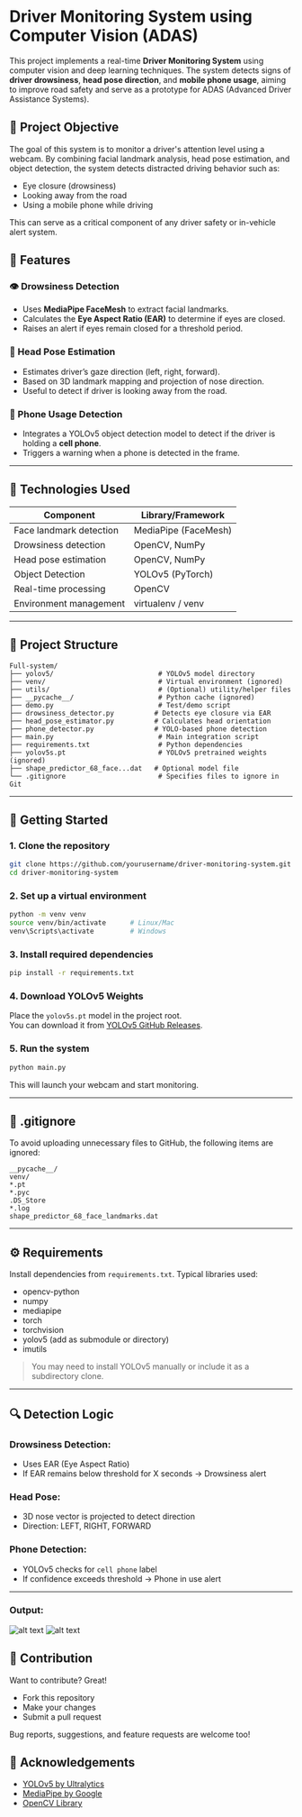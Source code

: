 # Driver Monitoring System using Computer Vision (ADAS)

This project implements a real-time **Driver Monitoring System** using computer vision and deep learning techniques. The system detects signs of **driver drowsiness**, **head pose direction**, and **mobile phone usage**, aiming to improve road safety and serve as a prototype for ADAS (Advanced Driver Assistance Systems).

## 📌 Project Objective

The goal of this system is to monitor a driver's attention level using a webcam. By combining facial landmark analysis, head pose estimation, and object detection, the system detects distracted driving behavior such as:

- Eye closure (drowsiness)
- Looking away from the road
- Using a mobile phone while driving

This can serve as a critical component of any driver safety or in-vehicle alert system.

## 🎯 Features

### 👁️ Drowsiness Detection
- Uses **MediaPipe FaceMesh** to extract facial landmarks.
- Calculates the **Eye Aspect Ratio (EAR)** to determine if eyes are closed.
- Raises an alert if eyes remain closed for a threshold period.

### 🧠 Head Pose Estimation
- Estimates driver’s gaze direction (left, right, forward).
- Based on 3D landmark mapping and projection of nose direction.
- Useful to detect if driver is looking away from the road.

### 📱 Phone Usage Detection
- Integrates a YOLOv5 object detection model to detect if the driver is holding a **cell phone**.
- Triggers a warning when a phone is detected in the frame.

---

## 🧠 Technologies Used

| Component               | Library/Framework         |
|------------------------|----------------------------|
| Face landmark detection| MediaPipe (FaceMesh)       |
| Drowsiness detection   | OpenCV, NumPy              |
| Head pose estimation   | OpenCV, NumPy              |
| Object Detection       | YOLOv5 (PyTorch)           |
| Real-time processing   | OpenCV                     |
| Environment management | virtualenv / venv          |

---

## 📂 Project Structure

```
Full-system/
├── yolov5/                          # YOLOv5 model directory
├── venv/                            # Virtual environment (ignored)
├── utils/                           # (Optional) utility/helper files
├── __pycache__/                     # Python cache (ignored)
├── demo.py                          # Test/demo script
├── drowsiness_detector.py          # Detects eye closure via EAR
├── head_pose_estimator.py          # Calculates head orientation
├── phone_detector.py               # YOLO-based phone detection
├── main.py                          # Main integration script
├── requirements.txt                 # Python dependencies
├── yolov5s.pt                       # YOLOv5 pretrained weights (ignored)
├── shape_predictor_68_face...dat   # Optional model file
└── .gitignore                       # Specifies files to ignore in Git
```

---

## 🚀 Getting Started

### 1. Clone the repository

```bash
git clone https://github.com/yourusername/driver-monitoring-system.git
cd driver-monitoring-system
```

### 2. Set up a virtual environment

```bash
python -m venv venv
source venv/bin/activate      # Linux/Mac
venv\Scripts\activate         # Windows
```

### 3. Install required dependencies

```bash
pip install -r requirements.txt
```

### 4. Download YOLOv5 Weights

Place the `yolov5s.pt` model in the project root.  
You can download it from [YOLOv5 GitHub Releases](https://github.com/ultralytics/yolov5/releases).

### 5. Run the system

```bash
python main.py
```

This will launch your webcam and start monitoring.

---

## 📄 .gitignore

To avoid uploading unnecessary files to GitHub, the following items are ignored:

```
__pycache__/
venv/
*.pt
*.pyc
.DS_Store
*.log
shape_predictor_68_face_landmarks.dat
```

---

## ⚙️ Requirements

Install dependencies from `requirements.txt`. Typical libraries used:

- opencv-python
- numpy
- mediapipe
- torch
- torchvision
- yolov5 (add as submodule or directory)
- imutils

> You may need to install YOLOv5 manually or include it as a subdirectory clone.

---

## 🔍 Detection Logic

### Drowsiness Detection:
- Uses EAR (Eye Aspect Ratio)
- If EAR remains below threshold for X seconds → Drowsiness alert

### Head Pose:
- 3D nose vector is projected to detect direction
- Direction: LEFT, RIGHT, FORWARD

### Phone Detection:
- YOLOv5 checks for `cell phone` label
- If confidence exceeds threshold → Phone in use alert

---
### Output:
![alt text](image.png)
![alt text](image-1.png)

## 🤝 Contribution

Want to contribute? Great!

- Fork this repository
- Make your changes
- Submit a pull request

Bug reports, suggestions, and feature requests are welcome too!

## 🙏 Acknowledgements

- [YOLOv5 by Ultralytics](https://github.com/ultralytics/yolov5)
- [MediaPipe by Google](https://mediapipe.dev/)
- [OpenCV Library](https://opencv.org/)

